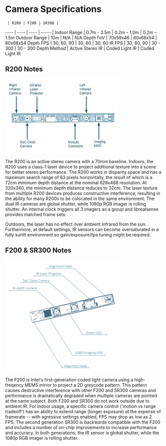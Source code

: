 # Camera Specifications

     | R200 | F200 | SR300 |
---- | ---- | ---- | ----- |
Indoor Range |  0.7m - 3.5m | 0.2m – 1.0m | 0.2m – 1.5m
Outdoor Range | 10m | N/A | N/A 
Depth FoV | 70x59x46 | 80x68x54 | 80x68x54
Depth FPS | 30, 60, 90 | 30, 60 | 30, 60 
IR FPS | 30, 60, 90 | 30 - 300 | 30 - 300 
Depth Method | Active Stereo IR | Coded Light IR | Coded Light IR

## R200 Notes

![r200-module](./r200_module.png)

The R200 is an active stereo camera with a 70mm baseline. Indoors, the R200 uses a class-1 laser device to project additional texture into a scene for better stereo performance. The R200 works in disparity space and has a maximum search range of 63 pixels horizontally, the result of which is a 72cm minimum depth distance at the nominal 628x468 resolution. At 320x240, the minimum depth distance reduces to 32cm. The laser texture from multiple R200 devices produces constructive interference, resulting in the ability for many R200s to be colocated in the same environment. The dual IR cameras are global shutter, while 1080p RGB imager is rolling shutter. An internal clock triggers all 3 imagers as a group and librealsense provides matched frame sets.

Outdoors, the laser has no effect over ambient infrared from the sun. Furthermore, at default settings, IR sensors can become oversaturated in a fully sunlit environment so gain/exposure/fps tuning might be required. 

## F200 & SR300 Notes

![f200-module](./f200_module.png)

The F200 is Intel's first-generation coded light camera using a high-freqency MEMS mirror to project a 2D greycode pattern. This pattern causes destructive interference with other F200 and SR300 cameras and performance is dramatically degraded when multiple cameras are pointed at the same subject. Both F200 and SR300 do not work outside due to ambient IR. For indoor usage, a specific camera control ('motion vs range tradeoff') has an ability to extend range (longer exposure) at the expense of framerate -- with agressive settings enabled, FPS may drop as low as 2 FPS. The second generation SR300 is backwards compatible with the F200 and includes a number of on-chip improvements to increase performance and accuracy. In both generations, the IR sensor is global shutter, while the 1080p RGB imager is rolling shutter. 
